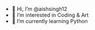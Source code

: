 - 👋 Hi, I’m @aishsingh12
- 👀 I’m interested in Coding & Art
- 🌱 I’m currently learning Python


<!---
aishsingh12/aishsingh12 is a ✨ special ✨ repository because its `README.md` (this file) appears on your GitHub profile.
You can click the Preview link to take a look at your changes.
--->
